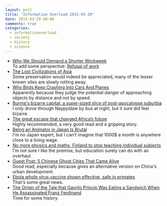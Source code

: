 ```yaml
---
layout: post
title: "Information Overload 2015-03-29"
date: 2015-03-29 00:00
comments: true
categories:
  - informationoverload
  - society
  - history
  - science
---
```

* [Why We Should Demand a Shorter Workweek](http://www.dsausa.org/shorter_work_weeks)<br>
To add some perspective: [Refusal of work](http://en.wikipedia.org/wiki/Refusal_of_work)
* [The Lost Civilizations of Asia](http://thediplomat.com/2015/03/the-lost-civilizations-of-asia/)<br>
Some preservation would indeed be appreciated, many of the lesser known sites are slowly rotting away.
* [Why Birds Keep Crashing Into Cars And Planes](http://www.vocativ.com/culture/science/birdstrikes-aircrashes-birds-air-disasters/)<br>
Apparently because they judge the potential danger of approaching objects by distance and not by speed.
* [Burma's bizarre capital: a super-sized slice of post-apocalypse suburbia](http://www.theguardian.com/cities/2015/mar/19/burmas-capital-naypyidaw-post-apocalypse-suburbia-highways-wifi)<br>
I only drove through Naypyidaw by bus at night, but it sure did feel bizarre.
* [The great escape that changed Africa’s future](http://www.theguardian.com/world/2015/mar/08/great-escape-that-changed-africas-future)<br>
Highly recommended, a very good read and a gripping story.
* [Being an Animator in Japan Is Brutal](http://kotaku.com/being-an-animator-in-japan-is-brutal-1690248803)<br>
I'm no Japan expert, but I can't imagine that 1000$ a month is anywhere close to a living wage.
* [No more physics and maths, Finland to stop teaching individual subjects](http://www.sciencealert.com/no-more-physics-and-maths-finland-to-stop-teaching-individual-subjects)<br>
I'm not sure I like the premise, but education surely can do with an overhaul.
* [Guest Post: 5 Chinese Ghost Cities That Came Alive](https://www.bullionstar.com/blogs/koos-jansen/guest-post-5-chinese-ghost-cities-came-alive/)<br>
Good read, especially because gives an alternative version on China's urban development.
* [Ebola whole virus vaccine shown effective, safe in primates](http://news.wisc.edu/23601)<br>
That's some great news.
* [The Origin of the Tale that Gavrilo Princip Was Eating a Sandwich When He Assassinated Franz Ferdinand](http://www.smithsonianmag.com/history/gavrilo-princips-sandwich-79480741)<br>
Time for some history.
